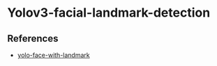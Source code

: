 # Yolov3-facial-landmark-detection


## References
- [yolo-face-with-landmark](https://github.com/ouyanghuiyu/yolo-face-with-landmark)
